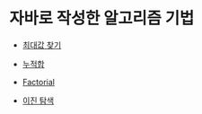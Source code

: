 # 자바로 작성한 알고리즘 기법   


- [최대값 찾기](src/js/pekah/basic/FindMaximum.java)   

- [누적합](src/js/pekah/basic/ComputeCumulativeSum.java)   

- [Factorial](src/js/pekah/basic/ComputeFactorial.java)   

- [이진 탐색](src/js/pekah/basic/BinarySearch.java)   
